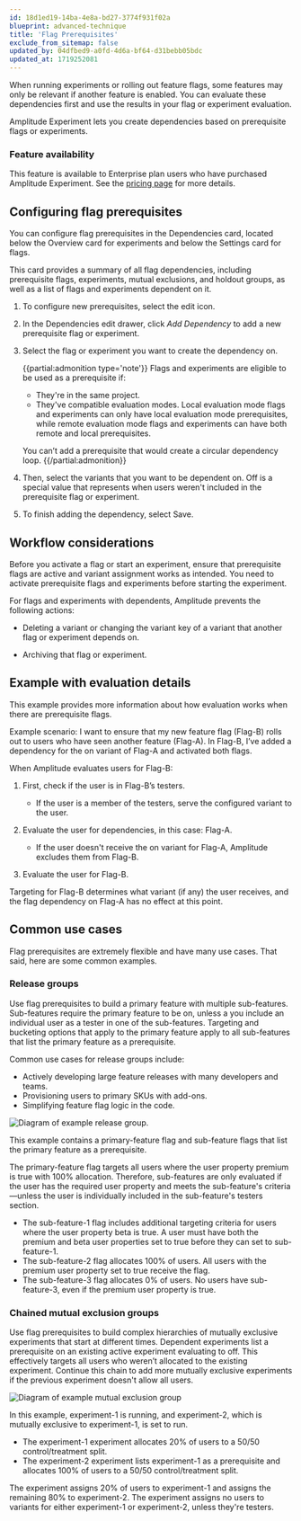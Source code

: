 ```yaml
---
id: 18d1ed19-14ba-4e8a-bd27-3774f931f02a
blueprint: advanced-technique
title: 'Flag Prerequisites'
exclude_from_sitemap: false
updated_by: 04dfbed9-a0fd-4d6a-bf64-d31bebb05bdc
updated_at: 1719252081
---
```

When running experiments or rolling out feature flags, some features may only be relevant if another feature is enabled. You can evaluate these dependencies first and use the results in your flag or experiment evaluation.

Amplitude Experiment lets you create dependencies based on prerequisite flags or experiments.

### Feature availability

This feature is available to Enterprise plan users who have purchased Amplitude Experiment. See the [pricing page](https://amplitude.com/pricing) for more details.

## Configuring flag prerequisites

You can configure flag prerequisites in the Dependencies card, located below the Overview card for experiments and below the Settings card for flags.

This card provides a summary of all flag dependencies, including prerequisite flags, experiments, mutual exclusions, and holdout groups, as well as a list of flags and experiments dependent on it.

1. To configure new prerequisites, select the edit icon.
2. In the Dependencies edit drawer, click _Add Dependency_ to add a new prerequisite flag or experiment.
3. Select the flag or experiment you want to create the dependency on.

	{{partial:admonition type='note'}}
	Flags and experiments are eligible to be used as a prerequisite if:

	- They're in the same project.
	- They've compatible evaluation modes. Local evaluation mode flags and experiments can only have local evaluation mode prerequisites, while remote evaluation mode flags and experiments can have both remote and local prerequisites.

	You can’t add a prerequisite that would create a circular dependency loop.
	{{/partial:admonition}}

1. Then, select the variants that you want to be dependent on. Off is a special value that represents when users weren't included in the prerequisite flag or experiment.
2. To finish adding the dependency, select Save.

## Workflow considerations

Before you activate a flag or start an experiment, ensure that prerequisite flags are active and variant assignment works as intended. You need to activate prerequisite flags and experiments before starting the experiment.

For flags and experiments with dependents, Amplitude prevents the following actions:

- Deleting a variant or changing the variant key of a variant that another flag or experiment depends on.

- Archiving that flag or experiment.

## Example with evaluation details

This example provides more information about how evaluation works when there are prerequisite flags.

Example scenario: I want to ensure that my new feature flag (Flag-B) rolls out to users who have seen another feature (Flag-A). In Flag-B, I’ve added a dependency for the on variant of Flag-A and activated both flags.

When Amplitude evaluates users for Flag-B:

1. First, check if the user is in Flag-B’s testers.

   - If the user is a member of the testers, serve the configured variant to the user.
 
2. Evaluate the user for dependencies, in this case: Flag-A. 

   - If the user doesn't receive the on variant for Flag-A, Amplitude excludes them from Flag-B.

3. Evaluate the user for Flag-B.

Targeting for Flag-B determines what variant (if any) the user receives, and the flag dependency on Flag-A has no effect at this point.

## Common use cases

Flag prerequisites are extremely flexible and have many use cases. That said, here are some common examples.

### Release groups

Use flag prerequisites to build a primary feature with multiple sub-features. Sub-features require the primary feature to be on, unless a you include an individual user as a tester in one of the sub-features. Targeting and bucketing options that apply to the primary feature apply to all sub-features that list the primary feature as a prerequisite.

Common use cases for release groups include:

- Actively developing large feature releases with many developers and teams.
- Provisioning users to primary SKUs with add-ons.
- Simplifying feature flag logic in the code.

![Diagram of example release group.](/docs/output/img/experiment/release-group.drawio.svg)

This example contains a primary-feature flag and sub-feature flags that list the primary feature as a prerequisite.

The primary-feature flag targets all users where the user property premium is true with 100% allocation. Therefore, sub-features are only evaluated if the user has the required user property and meets the sub-feature's criteria—unless the user is individually included in the sub-feature's testers section.

- The sub-feature-1 flag includes additional targeting criteria for users where the user property beta is true. A user must have both the premium and beta user properties set to true before they can set to sub-feature-1.
- The sub-feature-2 flag allocates 100% of users. All users with the premium user property set to true receive the flag.
- The sub-feature-3 flag allocates 0% of users. No users have sub-feature-3, even if the premium user property is true.

### Chained mutual exclusion groups

Use flag prerequisites to build complex hierarchies of mutually exclusive experiments that start at different times. Dependent experiments list a prerequisite on an existing active experiment evaluating to off. This effectively targets all users who weren’t allocated to the existing experiment. Continue this chain to add more mutually exclusive experiments if the previous experiment doesn't allow all users.

![Diagram of example mutual exclusion group](/docs/output/img/experiment/advanced-mutex-group.drawio.svg)

In this example, experiment-1 is running, and experiment-2, which is mutually exclusive to experiment-1, is set to run.

- The experiment-1 experiment allocates 20% of users to a 50/50 control/treatment split.
- The experiment-2 experiment lists experiment-1 as a prerequisite and allocates 100% of users to a 50/50 control/treatment split.

The experiment assigns 20% of users to experiment-1 and assigns the remaining 80% to experiment-2. The experiment assigns no users to variants for either experiment-1 or experiment-2, unless they're testers.